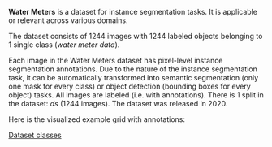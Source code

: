**Water Meters** is a dataset for instance segmentation tasks. It is applicable or relevant across various domains.

The dataset consists of 1244 images with 1244 labeled objects belonging to 1 single class (*water meter data*).

Each image in the Water Meters dataset has pixel-level instance segmentation annotations. Due to the nature of the instance segmentation task, it can be automatically transformed into semantic segmentation (only one mask for every class) or object detection (bounding boxes for every object) tasks. All images are labeled (i.e. with annotations). There is 1 split in the dataset: *ds* (1244 images). The dataset was released in 2020.

Here is the visualized example grid with annotations:

[Dataset classes](https://github.com/dataset-ninja/water-meters/raw/main/visualizations/horizontal_grid.webm)
